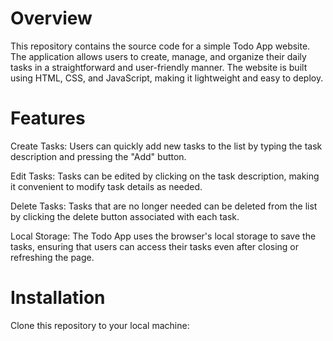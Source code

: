  # Overview
This repository contains the source code for a simple Todo App website. The application allows users to create, manage, and organize their daily tasks in a straightforward and user-friendly manner. The website is built using HTML, CSS, and JavaScript, making it lightweight and easy to deploy.

# Features
Create Tasks: Users can quickly add new tasks to the list by typing the task description and pressing the "Add" button.

Edit Tasks: Tasks can be edited by clicking on the task description, making it convenient to modify task details as needed.

Delete Tasks: Tasks that are no longer needed can be deleted from the list by clicking the delete button associated with each task.

Local Storage: The Todo App uses the browser's local storage to save the tasks, ensuring that users can access their tasks even after closing or refreshing the page.

# Installation
Clone this repository to your local machine:

